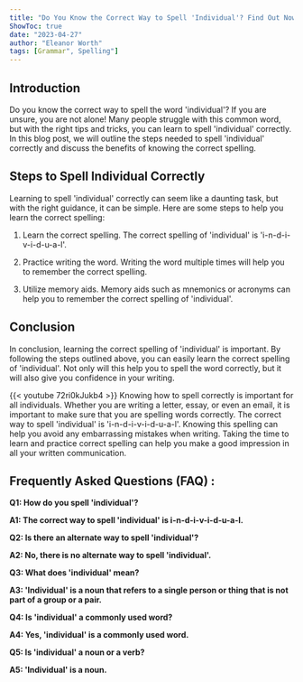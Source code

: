 ```yaml
---
title: "Do You Know the Correct Way to Spell 'Individual'? Find Out Now!"
ShowToc: true 
date: "2023-04-27"
author: "Eleanor Worth" 
tags: [Grammar", Spelling"]
---
```

## Introduction

Do you know the correct way to spell the word 'individual'? If you are unsure, you are not alone! Many people struggle with this common word, but with the right tips and tricks, you can learn to spell 'individual' correctly. In this blog post, we will outline the steps needed to spell 'individual' correctly and discuss the benefits of knowing the correct spelling.

## Steps to Spell Individual Correctly

Learning to spell 'individual' correctly can seem like a daunting task, but with the right guidance, it can be simple. Here are some steps to help you learn the correct spelling:

1. Learn the correct spelling. The correct spelling of 'individual' is 'i-n-d-i-v-i-d-u-a-l'.

2. Practice writing the word. Writing the word multiple times will help you to remember the correct spelling.

3. Utilize memory aids. Memory aids such as mnemonics or acronyms can help you to remember the correct spelling of 'individual'.

## Conclusion

In conclusion, learning the correct spelling of 'individual' is important. By following the steps outlined above, you can easily learn the correct spelling of 'individual'. Not only will this help you to spell the word correctly, but it will also give you confidence in your writing.

{{< youtube 72ri0kJukb4 >}} 
Knowing how to spell correctly is important for all individuals. Whether you are writing a letter, essay, or even an email, it is important to make sure that you are spelling words correctly. The correct way to spell 'individual' is 'i-n-d-i-v-i-d-u-a-l'. Knowing this spelling can help you avoid any embarrassing mistakes when writing. Taking the time to learn and practice correct spelling can help you make a good impression in all your written communication.

## Frequently Asked Questions (FAQ) :
**Q1: How do you spell 'individual'?**

**A1: The correct way to spell 'individual' is i-n-d-i-v-i-d-u-a-l.**

**Q2: Is there an alternate way to spell 'individual'?**

**A2: No, there is no alternate way to spell 'individual'.**

**Q3: What does 'individual' mean?**

**A3: 'Individual' is a noun that refers to a single person or thing that is not part of a group or a pair.**

**Q4: Is 'individual' a commonly used word?**

**A4: Yes, 'individual' is a commonly used word.**

**Q5: Is 'individual' a noun or a verb?**

**A5: 'Individual' is a noun.**





